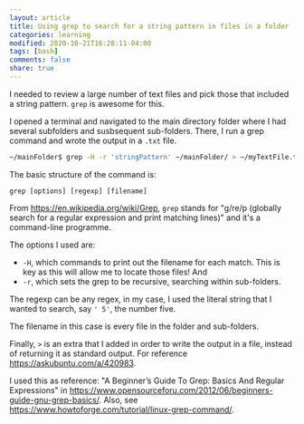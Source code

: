 ```yaml
---
layout: article
title: Using grep to search for a string pattern in files in a folder
categories: learning
modified: 2020-10-21T16:28:11-04:00
tags: [bash]
comments: false
share: true
---
```


I needed to review a large number of text files and pick those that included a string pattern. `grep` is awesome for this. 

I opened a terminal and navigated to the main directory folder where I had several subfolders and susbsequent sub-folders. There, I run a grep command and wrote the output in a `.txt` file.

```bash
~/mainFolder$ grep -H -r 'stringPattern' ~/mainFolder/ > ~/myTextFile.txt
```

The basic structure of the command is:

`grep [options] [regexp] [filename]`


From <https://en.wikipedia.org/wiki/Grep>, `grep` stands for "g/re/p (globally search for a regular expression and print matching lines)" and it's a command-line programme.

The options I used are:

- `-H`, which commands to print out the filename for each match. This is key as this will allow me to locate those files! And 
- `-r`, which sets the grep to be recursive, searching within sub-folders.

The regexp can be any regex, in my case, I used the literal string that I wanted to search, say `' 5'`, the number five.

The filename in this case is every file in the folder and sub-folders.

Finally, `>` is an extra that I added in order to write the output in a file, instead of returning it as standard output. For reference <https://askubuntu.com/a/420983>.


I used this as reference:  "A Beginner’s Guide To Grep: Basics And Regular Expressions" in <https://www.opensourceforu.com/2012/06/beginners-guide-gnu-grep-basics/>. Also, see <https://www.howtoforge.com/tutorial/linux-grep-command/>.